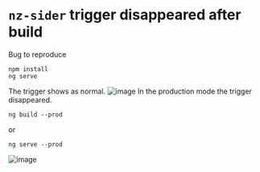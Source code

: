 # `nz-sider` trigger disappeared after build
Bug to reproduce
```
npm install
ng serve
```
The trigger shows as normal.
![image](https://user-images.githubusercontent.com/9740581/53484193-33470380-3abe-11e9-9391-c2057b1dcb35.png)
In the production mode the trigger disappeared.
```
ng build --prod
```
or
```
ng serve --prod
```
![image](https://user-images.githubusercontent.com/9740581/53484390-b5372c80-3abe-11e9-8874-d9f51cbf8a4b.png)

